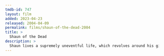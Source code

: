 ```yaml
---
tmdb-id: 747
layout: film
added: 2023-04-23
released: 2004-04-09
permalink: films/shaun-of-the-dead-2004
title: >
  Shaun of the Dead
description: >
  Shaun lives a supremely uneventful life, which revolves around his girlfriend, his mother, and, above all, his local pub. This gentle routine is threatened when the dead return to life and make strenuous attempts to snack on ordinary Londoners.
---
```

